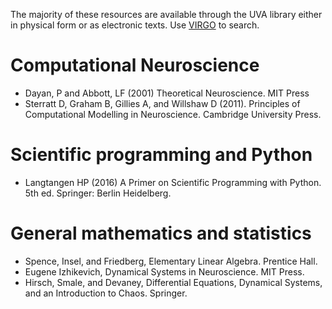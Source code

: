 
The majority of these resources are available through the UVA library either in physical form or as electronic texts. Use [VIRGO](http://www.library.virginia.edu/) to search.

# Computational Neuroscience

- Dayan, P and Abbott, LF (2001) Theoretical Neuroscience. MIT Press
- Sterratt D, Graham B, Gillies A, and Willshaw D (2011). Principles of
  Computational Modelling in Neuroscience. Cambridge University Press.

# Scientific programming and Python

- Langtangen HP (2016) A Primer on Scientific Programming with Python. 5th ed. Springer: Berlin Heidelberg.

# General mathematics and statistics

- Spence, Insel, and Friedberg, Elementary Linear Algebra. Prentice Hall.
- Eugene Izhikevich, Dynamical Systems in Neuroscience. MIT Press.
- Hirsch, Smale, and Devaney, Differential Equations, Dynamical Systems, and an
  Introduction to Chaos. Springer.
